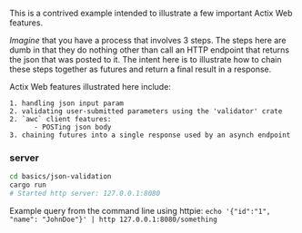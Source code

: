 This is a contrived example intended to illustrate a few important Actix Web features.

_Imagine_ that you have a process that involves 3 steps. The steps here are dumb in that they do nothing other than call an HTTP endpoint that returns the json that was posted to it. The intent here is to illustrate how to chain these steps together as futures and return a final result in a response.

Actix Web features illustrated here include:

    1. handling json input param
    2. validating user-submitted parameters using the 'validator' crate
    2. `awc` client features:
          - POSTing json body
    3. chaining futures into a single response used by an asynch endpoint

### server

```sh
cd basics/json-validation
cargo run
# Started http server: 127.0.0.1:8080
```

Example query from the command line using httpie: `echo '{"id":"1", "name": "JohnDoe"}' | http 127.0.0.1:8080/something`
